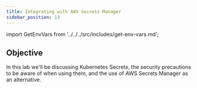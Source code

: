 ```yaml
---
title: Integrating with AWS Secrets Manager
sidebar_position: 13
---
```

import GetEnvVars from '../../../src/includes/get-env-vars.md';

## Objective

In this lab we'll be discussing Kubernetes Secrets, the security precautions to be aware of when using them, and the use of AWS Secrets Manager as an alternative.

<!--This is a shared file at src/includes/get-env-vars.md that tells users to navigate to the 'python-fastapi-demo-docker' directory where their environment variables are sourced.-->
<GetEnvVars />